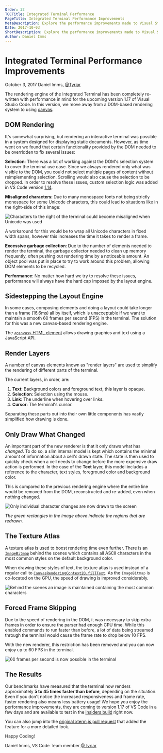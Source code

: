 ```yaml
---
Order: 32
TOCTitle: Integrated Terminal Performance
PageTitle: Integrated Terminal Performance Improvements
MetaDescription: Explore the performance improvements made to Visual Studio Code's integrated terminal renderer in version 1.17
Date: 2017-10-03
ShortDescription: Explore the performance improvements made to Visual Studio Code's integrated terminal renderer in version 1.17
Author: Daniel Imms
---
```

# Integrated Terminal Performance Improvements

October 3, 2017 Daniel Imms, [@Tyriar](https://twitter.com/Tyriar)

The rendering engine of the Integrated Terminal has been completely re-written with performance in mind for the upcoming version 1.17 of Visual Studio Code. In this version, we move away from a DOM-based rendering system to using [canvas](https://developer.mozilla.org/en-US/docs/Web/HTML/Element/canvas).

## DOM Rendering

It's somewhat surprising, but rendering an interactive terminal was possible in a system designed for displaying static documents. However, as time went on we found that certain functionality provided by the DOM needed to be overridden to fix several issues:

**Selection**: There was a lot of working against the DOM's selection system to cover the terminal use case. Since we always rendered only what was visible to the DOM, you could not select multiple pages of content without reimplementing selection. Scrolling would also cause the selection to be dropped. In order to resolve these issues, custom selection logic was added in VS Code version [1.14](https://code.visualstudio.com/updates/v1_14#_selection-reimplemented).

**Misaligned characters**: Due to many monospace fonts not being strictly monospace for some Unicode characters, this could lead to situations like in the right-side of this image:

![Characters to the right of the terminal could become misaligned when Unicode was used](2017_10_03_misaligned.png)

A workaround for this would be to wrap all Unicode characters in fixed width spans, however this increases the time it takes to render a frame.

**Excessive garbage collection**: Due to the number of elements needed to render the terminal, the garbage collector needed to clean up memory frequently, often pushing out rendering time by a noticeable amount. An object pool was put in place to try to work around this problem, allowing DOM elements to be recycled.

**Performance**: No matter how hard we try to resolve these issues, performance will always have the hard cap imposed by the layout engine.

## Sidestepping the Layout Engine

In some cases, composing elements and doing a layout could take longer than a frame (16.6ms) all by itself, which is unacceptable if we want to maintain a smooth 60 frames per second (FPS) in the terminal. The solution for this was a new canvas-based rendering engine.

The [`<canvas>` HTML element](https://developer.mozilla.org/en-US/docs/Web/HTML/Element/canvas) allows drawing graphics and text using a JavaScript API.

## Render Layers

A number of canvas elements known as "render layers" are used to simplify the rendering of different parts of the terminal.

The current layers, in order, are:

1. **Text**: Background colors and foreground text, this layer is opaque.
2. **Selection**: Selection using the mouse.
3. **Link**: The underline when hovering over links.
4. **Cursor**: The terminal's cursor.

Separating these parts out into their own little components has vastly simplified how drawing is done.

## Only Draw What Changed

An important part of the new renderer is that it only draws what has *changed*. To do so, a slim internal model is kept which contains the minimal amount of information about a cell's drawn state. The state is then used to quickly check when a cell needs to change before the more expensive draw action is performed. In the case of the **Text** layer, this model includes a reference to the character, text styles, foreground color and background color.

This is compared to the previous rendering engine where the entire line would be removed from the DOM, reconstructed and re-added, even when nothing changed.

![Only individual character changes are now drawn to the screen](2017_10_03_paint-flashing.gif)

*The green rectangles in the image above indicate the regions that are redrawn.*

## The Texture Atlas

A texture atlas is used to boost rendering time even further. There is an [`ImageBitmap`](https://developer.mozilla.org/en-US/docs/Web/API/ImageBitmap) behind the scenes which contains all ASCII characters in the most common styles on the default background color.

When drawing these styles of text, the texture atlas is used instead of a regular call to [`CanvasRenderingContext2D.fillText`](https://developer.mozilla.org/en-US/docs/Web/API/CanvasRenderingContext2D/fillText). As the `ImageBitmap` is co-located on the GPU, the speed of drawing is improved considerably.

![Behind the scenes an image is maintained containing the most common characters](2017_10_03_texture-atlas.png)

## Forced Frame Skipping

Due to the speed of rendering in the DOM, it was necessary to skip extra frames in order to ensure the parser had enough CPU time. While this enabled commands to run faster than before, a lot of data being streamed through the terminal would cause the frame rate to drop below 10 FPS.

With the new renderer, this restriction has been removed and you can now enjoy up to 60 FPS in the terminal.

![60 frames per second is now possible in the terminal](2017_10_03_60fps.gif)

## The Results

Our benchmarks have measured that the terminal now renders approximately **5 to 45 times faster than before**, depending on the situation. Even if you don't notice the increased responsiveness and frame rate, faster rendering also means less battery usage! We hope you enjoy the performance improvements, they are coming to version 1.17 of VS Code in a few days and are available to test in the [Insiders build](https://code.visualstudio.com/insiders) right now.

You can also jump into the [original xterm.js pull request](https://github.com/sourcelair/xterm.js/pull/938) that added the feature for a more detailed look.

Happy Coding!

Daniel Imms, VS Code Team member [@Tyriar](https://twitter.com/Tyriar)
